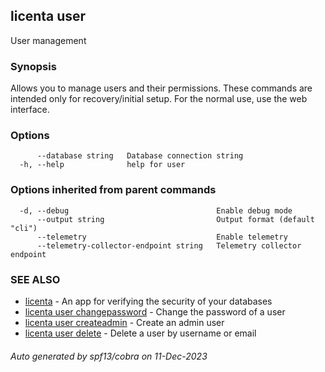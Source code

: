 ## licenta user

User management

### Synopsis

Allows you to manage users and their permissions. These commands are intended only for recovery/initial setup. For the normal use, use the web interface.

### Options

```
      --database string   Database connection string
  -h, --help              help for user
```

### Options inherited from parent commands

```
  -d, --debug                                 Enable debug mode
      --output string                         Output format (default "cli")
      --telemetry                             Enable telemetry
      --telemetry-collector-endpoint string   Telemetry collector endpoint
```

### SEE ALSO

* [licenta](licenta.md)	 - An app for verifying the security of your databases
* [licenta user changepassword](licenta_user_changepassword.md)	 - Change the password of a user
* [licenta user createadmin](licenta_user_createadmin.md)	 - Create an admin user
* [licenta user delete](licenta_user_delete.md)	 - Delete a user by username or email

###### Auto generated by spf13/cobra on 11-Dec-2023
